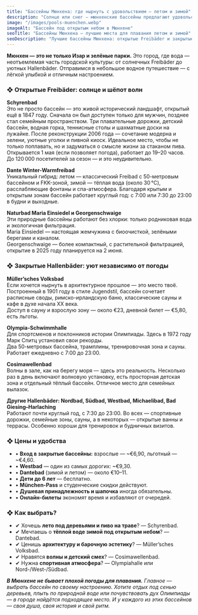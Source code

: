 ```yaml
---
title: "Бассейны Мюнхена: где нырнуть с удовольствием – летом и зимой"
description: "Солнце или снег — мюнхенские бассейны предлагают удовольствие от купания круглый год. Мы покажем самые красивые открытые и крытые бассейны, дадим советы по ценам, оборудованию и атмосфере."
image: "/images/pools-muenchen.webp"
imageAlt: "Бассейн под открытым небом в Мюнхене"
seoTitle: "Бассейны Мюнхена — лучшие места для плавания летом и зимой"
seoDescription: "Лучшие бассейны Мюнхена: открытые Freibäder и закрытые Hallenbäder, цены, атмосфера, рекомендации и особенности каждого. Обзор для тех, кто любит плавать."
---
```


**Мюнхен — это не только Изар и зелёные парки.** Это город, где вода — неотъемлемая часть городской культуры: от солнечных Freibäder до уютных Hallenbäder. Отправимся в небольшое водное путешествие — с лёгкой улыбкой и отличным настроением.

### ❖ Открытые Freibäder: солнце и шёпот волн

**Schyrenbad**  
Это не просто бассейн — это живой исторический ландшафт, открытый ещё в 1847 году. Сначала он был доступен только для мужчин, позднее стал семейным пространством. Три плавательные дорожки, детский бассейн, водная горка, теннисные столы и шахматные доски на лужайке. После реконструкции 2006 года — сочетание модерна и зелени, уютные уголки и пивной киоск. Идеальное место, чтобы не только поплавать, но и задуматься о смысле жизни за стаканом пива.  
Открывается 1 мая (если позволяет погода), работает до 19–20 часов. До 120 000 посетителей за сезон — и это неудивительно.

**Dante Winter-Warmfreibad**  
Уникальный гибрид: летом — классический Freibad с 50-метровым бассейном и FKK-зоной, зимой — тёплая вода (около 30 °C), расслабляющие фонтаны и спа-атмосфера. Благодаря крытым и открытым зонам бассейн работает круглый год: с 7:00 или 7:30 до 23:00 в будни и выходные.

**Naturbad Maria Einsiedel и Georgenschwaige**  
Эти природные бассейны работают без хлорки: только родниковая вода и экологичная фильтрация.  
Maria Einsiedel — настоящая жемчужина с биоочисткой, зелёными берегами и каналом.  
Georgenschwaige — более компактный, с растительной фильтрацией, открытие в 2025 году планируется на 2 июня.

### ❖ Закрытые Hallenbäder: уют независимо от погоды

**Müller’sches Volksbad**  
Если хочется нырнуть в архитектурное прошлое — это место твоё. Построенный в 1901 году в стиле Jugendstil, бассейн сочетает расписные своды, римско-ирландскую баню, классические сауны и кафе в духе начала XX века.  
Доступ в сауну и взрослую зону — около €23, дневной билет — €5,80, есть льготы.

**Olympia-Schwimmhalle**  
Для спортсменов и поклонников истории Олимпиады. Здесь в 1972 году Марк Спитц установил свои рекорды.  
Два 50-метровых бассейна, трамплины, тренировочная зона и сауны. Работает ежедневно с 7:00 до 23:00.

**Cosimawellenbad**  
Волны в зале, как на берегу моря — здесь это реальность. Несколько раз в день включают волновую установку, есть просторная детская зона и отдельный тёплый бассейн. Отличное место для семейных вылазок.

**Другие Hallenbäder: Nordbad, Südbad, Westbad, Michaelibad, Bad Giesing–Harlaching**  
Работают почти круглый год, с 7:30 до 23:00. Во всех — спортивные дорожки, семейные зоны, сауны, а в некоторых — открытые ванны и террасы. Особенно хороши для тренировок и будничных визитов.

### ❖ Цены и удобства

- • **Вход в закрытые бассейны:** взрослые — ~€6,90, льготный — ~€4,60.  
- • **Westbad** — один из самых дорогих: ~€9,30.  
- • **Dantebad** (зимой и летом) — около €10–11.  
- • **Дети до 6 лет** — бесплатно.  
- • **München-Pass** и студенческие скидки действуют.  
- • **Душевая принадлежность и шапочка** иногда обязательны.  
- • **Онлайн-билеты** экономят время и избавляют от очередей.

### ❖ Как выбрать?

- ✔ Хочешь **лето под деревьями и пиво на траве**? — Schyrenbad.  
- ✔ Мечтаешь о **тёплой воде зимой под открытым небом**? — Dantebad.  
- ✔ Ценишь **архитектуру и барочную эстетику**? — Müller’sches Volksbad.  
- ✔ Нравятся **волны и детский смех**? — Cosimawellenbad.  
- ✔ Нужна **спортивная атмосфера**? — Olympiahalle или Nord-/West-/Südbad.

_**В Мюнхене не бывает плохой погоды для плавания.** Главное — выбрать бассейн по своему настроению. Хотите отдых под сенью деревьев, плыть по природной воде или почувствовать дух Олимпиады — в городе найдётся подходящее место. И у каждого из этих бассейнов — своя душа, своя история и свой ритм._
